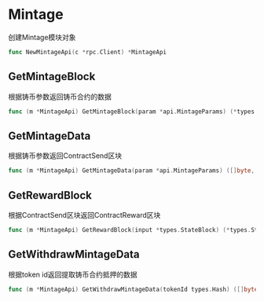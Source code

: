 # Mintage

创建Mintage模块对象
```go
func NewMintageApi(c *rpc.Client) *MintageApi
```


## GetMintageBlock
根据铸币参数返回铸币合约的数据
```go
func (m *MintageApi) GetMintageBlock(param *api.MintageParams) (*types.StateBlock, error)
```


## GetMintageData
根据铸币参数返回ContractSend区块
```go
func (m *MintageApi) GetMintageData(param *api.MintageParams) ([]byte, error)
```


## GetRewardBlock
根据ContractSend区块返回ContractReward区块
```go
func (m *MintageApi) GetRewardBlock(input *types.StateBlock) (*types.StateBlock, error)
```


## GetWithdrawMintageData
根据token id返回提取铸币合约抵押的数据
```go
func (m *MintageApi) GetWithdrawMintageData(tokenId types.Hash) ([]byte, error)
```
